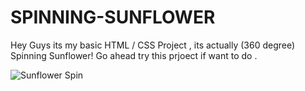 # SPINNING-SUNFLOWER 
Hey Guys its my basic HTML / CSS Project , 
its actually (360 degree) Spinning Sunflower!
Go ahead try this prjoect if want to do .



![Sunflower Spin](https://github.com/Tkz-Hx/SUNFLOWER-SPIN/assets/134191208/c24d760b-2be2-47b2-a6b3-240ced98ecbc)
